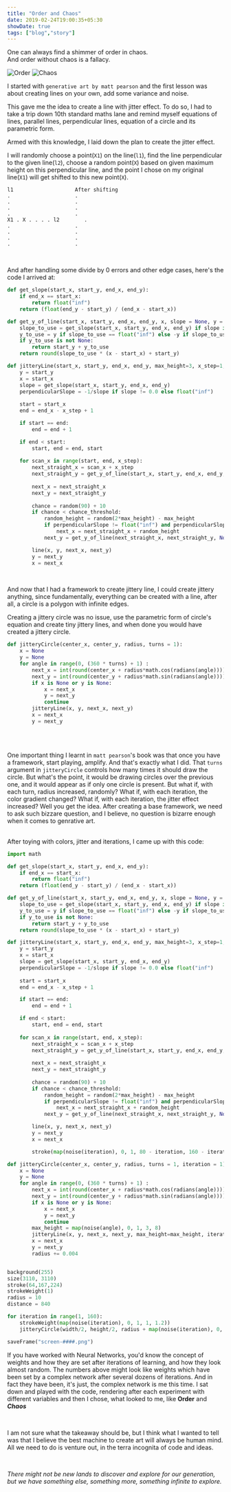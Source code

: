 ```yaml
---
title: "Order and Chaos"
date: 2019-02-24T19:00:35+05:30
showDate: true
tags: ["blog","story"]
---
```


One can always find a shimmer of order in chaos. 
<br>
And order without chaos is a fallacy.

![Order](/art/gallery/images/order.png)
![Chaos](/art/gallery/images/chaos.png)

I started with `generative art by matt pearson` and the first lesson was about
creating lines on your own, add some variance and noise.

This gave me the idea to create a line with jitter effect.
To do so, I had to take a trip down 10th standard maths lane and
remind myself equations of lines, parallel lines, perpendicular lines,
equation of a circle and its parametric form.

Armed with this knowledge, I laid down the plan to create the jitter effect.
<br>

I will randomly choose a point(`X1`) on the line(`l1`), find the line perpendicular to the given line(`l2`), choose a random point(`X`) based on given maximum height on this perpendicular line, and the point I chose on my original line(`X1`) will get shifted to this new point(`X`).


```
l1                    After shifting 
.                     .
.                     .
.                     .
.                     .
X1 . X . . . . l2        .
.                     .
.                     .
.                     .
.                     .
```

<br>

And after handling some divide by 0 errors and other edge cases, here's the code I arrived at:

```python
def get_slope(start_x, start_y, end_x, end_y):
	if end_x == start_x:
		return float("inf")
	return (float(end_y - start_y) / (end_x - start_x))

def get_y_of_line(start_x, start_y, end_x, end_y, x, slope = None, y = 0):
	slope_to_use = get_slope(start_x, start_y, end_x, end_y) if slope is None else slope
	y_to_use = y if slope_to_use == float("inf") else -y if slope_to_use == float("-inf") else None 
	if y_to_use is not None:
		return start_y + y_to_use
	return round(slope_to_use * (x - start_x) + start_y)

def jitteryLine(start_x, start_y, end_x, end_y, max_height=3, x_step=1, y_step=1, chance_threshold = 40):
	y = start_y
	x = start_x
	slope = get_slope(start_x, start_y, end_x, end_y)
	perpendicularSlope = -1/slope if slope != 0.0 else float("inf")
	
	start = start_x
	end = end_x - x_step + 1

	if start == end:
		end = end + 1

	if end < start:
		start, end = end, start
	
	for scan_x in range(start, end, x_step):
		next_straight_x = scan_x + x_step
		next_straight_y = get_y_of_line(start_x, start_y, end_x, end_y, next_straight_x, slope)
		
		next_x = next_straight_x
		next_y = next_straight_y
	
		chance = random(90) + 10
		if chance < chance_threshold:
			random_height = random(2*max_height) - max_height
			if perpendicularSlope != float("inf") and perpendicularSlope != float("-inf"):
				next_x = next_straight_x + random_height
			next_y = get_y_of_line(next_straight_x, next_straight_y, None, None, next_x, perpendicularSlope, random_height)

		line(x, y, next_x, next_y)
		y = next_y
		x = next_x
```

<br>

And now that I had a framework to create jittery line, I could create jittery anything, since fundamentally,
everything can be created with a line, after all, a circle is a polygon with infinite edges.

Creating a jittery circle was no issue, use the parametric form of circle's equation and create tiny jittery lines, and when done
you would have created a jittery circle.

```python
def jitteryCircle(center_x, center_y, radius, turns = 1):
	x = None
	y = None
	for angle in range(0, (360 * turns) + 1) :
		next_x = int(round(center_x + radius*math.cos(radians(angle))))
		next_y = int(round(center_y + radius*math.sin(radians(angle))))
		if x is None or y is None:
			x = next_x
			y = next_y
			continue
		jitteryLine(x, y, next_x, next_y)
		x = next_x
		y = next_y
```

<br>
<br>

One important thing I learnt in `matt pearson`'s book was that once you have a framework, start playing, amplify.
And that's exactly what I did. That `turns` argument in `jitteryCircle` controls how many times it should draw the circle.
But what's the point, it would be drawing circles over the previous one, and it would appear as if only one circle is present.
But what if, with each turn, radius increased, randomly? What if, with each iteration, the color gradient changed? What if, with each iteration,
the jitter effect increased?
Well you get the idea. After creating a base framework, we need to ask such bizzare question, and I believe, no question is bizarre enough when it comes
to genrative art.

<br>
After toying with colors, jitter and iterations, I came up with this code:

```python
import math

def get_slope(start_x, start_y, end_x, end_y):
	if end_x == start_x:
		return float("inf")
	return (float(end_y - start_y) / (end_x - start_x))

def get_y_of_line(start_x, start_y, end_x, end_y, x, slope = None, y = 0):
	slope_to_use = get_slope(start_x, start_y, end_x, end_y) if slope is None else slope
	y_to_use = y if slope_to_use == float("inf") else -y if slope_to_use == float("-inf") else None 
	if y_to_use is not None:
		return start_y + y_to_use
	return round(slope_to_use * (x - start_x) + start_y)

def jitteryLine(start_x, start_y, end_x, end_y, max_height=3, x_step=1, y_step=1, chance_threshold = 40, iteration = 1):
	y = start_y
	x = start_x
	slope = get_slope(start_x, start_y, end_x, end_y)
	perpendicularSlope = -1/slope if slope != 0.0 else float("inf")
	
	start = start_x
	end = end_x - x_step + 1

	if start == end:
		end = end + 1

	if end < start:
		start, end = end, start
	
	for scan_x in range(start, end, x_step):
		next_straight_x = scan_x + x_step
		next_straight_y = get_y_of_line(start_x, start_y, end_x, end_y, next_straight_x, slope)
		
		next_x = next_straight_x
		next_y = next_straight_y
	
		chance = random(90) + 10
		if chance < chance_threshold:
			random_height = random(2*max_height) - max_height
			if perpendicularSlope != float("inf") and perpendicularSlope != float("-inf"):
				next_x = next_straight_x + random_height
			next_y = get_y_of_line(next_straight_x, next_straight_y, None, None, next_x, perpendicularSlope, random_height)

		line(x, y, next_x, next_y)
		y = next_y
		x = next_x

		stroke(map(noise(iteration), 0, 1, 80 - iteration, 160 - iteration), map(noise(iteration), 0, 1, 0 + iteration, 0 + iteration), map(noise(iteration), 0, 1, 0 + iteration*1.8, 0 + iteration*1.8), map(noise(iteration), 0, 1, 0 + iteration*1.2, 0 + iteration*1.2))

def jitteryCircle(center_x, center_y, radius, turns = 1, iteration = 1):
	x = None
	y = None
	for angle in range(0, (360 * turns) + 1) :
		next_x = int(round(center_x + radius*math.cos(radians(angle))))
		next_y = int(round(center_y + radius*math.sin(radians(angle))))
		if x is None or y is None:
			x = next_x
			y = next_y
			continue
		max_height = map(noise(angle), 0, 1, 3, 8)
		jitteryLine(x, y, next_x, next_y, max_height=max_height, iteration=iteration)
		x = next_x
		y = next_y
		radius += 0.004


background(255)
size(3110, 3110)
stroke(64,167,224)
strokeWeight(1)	
radius = 10
distance = 840

for iteration in range(1, 160):
	strokeWeight(map(noise(iteration), 0, 1, 1, 1.2))
	jitteryCircle(width/2, height/2, radius + map(noise(iteration), 0, 1, radius*iteration*0.7, radius*iteration), 15, iteration=iteration*0.4)

saveFrame("screen-####.png")
```

If you have worked with Neural Networks, you'd know the concept of weights and how they are set after iterations of learning, and how they look
almost random.
The numbers above might look like weights which have been set by a complex network after several dozens of iterations. And in fact they have been, it's 
just, the complex network is me this time. I sat down and played with the code, rendering after each experiment with different variables and then I chose,
what looked to me, like **Order** and ***Chaos***

<br>

I am not sure what the takeaway should be, but I think what I wanted to tell was that I believe the best machine to create art will always be human mind.
All we need to do is venture out, in the terra incognita of code and ideas.

<br>

_There might not be new lands to discover and explore for our generation, but we have something else, something more, something infinite to explore._